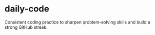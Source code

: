 # daily-code
Consistent coding practice to sharpen problem-solving skills and build a strong GitHub streak.
